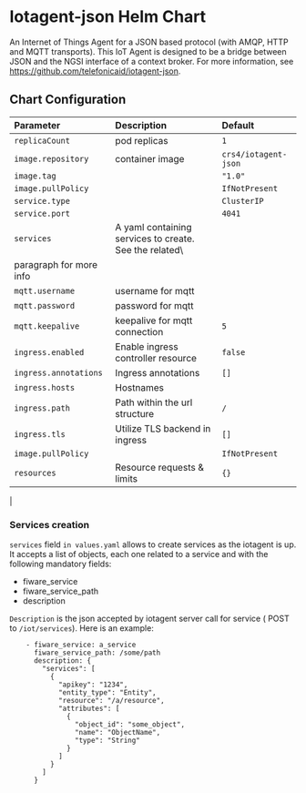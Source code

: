 # Iotagent-json Helm Chart
An Internet of Things Agent for a JSON based protocol (with AMQP, HTTP and MQTT transports). This IoT Agent is designed to be a bridge between JSON and the NGSI interface of a context broker. For more information, see <https://github.com/telefonicaid/iotagent-json>.

## Chart Configuration


| Parameter               | Description                                           | Default                |
| :---------------------- |:-------------------------------                       | :--------------------  |
| `replicaCount`          | pod replicas                                          | `1`                    |
| `image.repository`      | container image                                       | `crs4/iotagent-json`   |
| `image.tag `            |                                                       | `"1.0"`                |
| `image.pullPolicy`      |                                                       | `IfNotPresent`         |
| `service.type`          |                                                       | `ClusterIP`            |
| `service.port`          |                                                       | `4041`                 |
| `services`              | A yaml containing services to create. See the related\
                            paragraph for more info                               |                        |
| `mqtt.username`         | username for mqtt                                     |                        |
| `mqtt.password`         | password for mqtt                                     |                        |
| `mqtt.keepalive`        | keepalive for mqtt connection                         | `5`                    |
| `ingress.enabled`       | Enable ingress controller resource                    | `false`                |
| `ingress.annotations`   | Ingress annotations                                   | `[]`                   |
| `ingress.hosts`         | Hostnames                                             |                        |
| `ingress.path`          | Path within the url structure                         | `/`                    |
| `ingress.tls`           | Utilize TLS backend in ingress                        | `[]`                   |
| `image.pullPolicy`      |                                                       | `IfNotPresent`         |
| `resources`             | Resource requests & limits                            | `{}`                   |
|

### Services creation
`services` field `in values.yaml` allows to create services as the iotagent is up. It accepts a list       of objects, each one related to a service and with the following mandatory fields:

 - fiware_service
 - fiware_service_path
 - description

`Description` is the json accepted by iotagent server call for service  ( POST to `/iot/services`).
Here is an example:
```
    - fiware_service: a_service
      fiware_service_path: /some/path
      description: {
        "services": [
          {
            "apikey": "1234",
            "entity_type": "Entity",
            "resource": "/a/resource",
            "attributes": [
              {
                "object_id": "some_object",
                "name": "ObjectName",
                "type": "String"
              }
            ]
          }
        ]
      }

```
